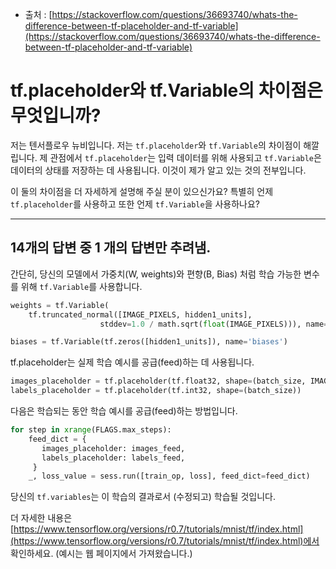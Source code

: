 * 출처 : [https://stackoverflow.com/questions/36693740/whats-the-difference-between-tf-placeholder-and-tf-variable](https://stackoverflow.com/questions/36693740/whats-the-difference-between-tf-placeholder-and-tf-variable)

# tf.placeholder와 tf.Variable의 차이점은 무엇입니까?

저는 텐서플로우 뉴비입니다. 저는 `tf.placeholder`와 `tf.Variable`의 차이점이 해깔립니다. 제 관점에서 `tf.placeholder`는 입력 데이터를 위해 사용되고 `tf.Variable`은 데이터의 상태를 저장하는 데 사용됩니다. 이것이 제가 알고 있는 것의 전부입니다.

이 둘의 차이점을 더 자세하게 설명해 주실 분이 있으신가요? 특별히 언제 `tf.placeholder`를 사용하고 또한 언제 `tf.Variable`을 사용하나요?

------

## 14개의 답변 중 1 개의 답변만 추려냄.

간단히, 당신의 모델에서 가중치(W, weights)와 편향(B, Bias) 처럼 학습 가능한 변수를 위해 `tf.Variable`를 사용합니다.

```python
weights = tf.Variable(
    tf.truncated_normal([IMAGE_PIXELS, hidden1_units],
                    stddev=1.0 / math.sqrt(float(IMAGE_PIXELS))), name='weights')

biases = tf.Variable(tf.zeros([hidden1_units]), name='biases')
```

tf.placeholder는 실제 학습 예시를 공급(feed)하는 데 사용됩니다.

```python
images_placeholder = tf.placeholder(tf.float32, shape=(batch_size, IMAGE_PIXELS))
labels_placeholder = tf.placeholder(tf.int32, shape=(batch_size))
```

다음은 학습되는 동안 학습 예시를 공급(feed)하는 방법입니다.

```python
for step in xrange(FLAGS.max_steps):
    feed_dict = {
       images_placeholder: images_feed,
       labels_placeholder: labels_feed,
     }
    _, loss_value = sess.run([train_op, loss], feed_dict=feed_dict)
```    

당신의 `tf.variables`는 이 학습의 결과로서 (수정되고) 학습될 것입니다.

더 자세한 내용은 [https://www.tensorflow.org/versions/r0.7/tutorials/mnist/tf/index.html](https://www.tensorflow.org/versions/r0.7/tutorials/mnist/tf/index.html)에서 확인하세요. (예시는 웹 페이지에서 가져왔습니다.)
